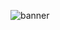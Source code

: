 ![banner](https://cdn.discordapp.com/attachments/1180680174233202761/1244309776838426695/banner_discord.png?ex=6654a548&is=665353c8&hm=6c75f6897a426ef9e18d01b6eb268242ddd4a9b81ba14f198a3e37769e9e2aa5&)

<!--

# Hax Revolution Links

- Discord: discord.gg/haxrevolution
-->
